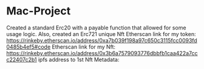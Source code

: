 # Mac-Project
 Created a standard Erc20 with a payable function that allowed for some usage logic. Also, created an Erc721 unique Nft
 Etherscan link for my token: https://rinkeby.etherscan.io/address/0xa7b039f198a97c650c3115fcc0093fd0485b4ef5#code
 Etherscan link for my Nft: https://rinkeby.etherscan.io/address/0x3b6a7579093776dbbfb1caa422a7ccc22407c2b1
 ipfs address to 1st Nft Metadata: 
